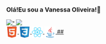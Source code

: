### Olá!Eu sou a Vanessa Oliveira!👋   

<div>
<a href="https://github.com/VaneChan/">
<img height="180em" src="https://github-readme-stats.vercel.app/api?username=vanechan&show_icons=true&theme=dracula&include_all_comits=true&count_private=true"/>"
<img height="180em" src="https://github-readme-stats.vercel.app/api/top-langs/?username=vanechan&layout=compact&langs_count=16&theme=dracula"/>
</div>

</div>
<img align="center" alt="Vane-Chan-html5" height="30" widt="40" src="https://raw.githubusercontent.com/devicons/devicon/master/icons/html5/html5-original.svg">
<img align="center" alt="Vane-Chan-css3" height="30" widt="40" src="https://raw.githubusercontent.com/devicons/devicon/master/icons/css3/css3-original.svg"
<img align="center" alt="Vane-Chan-js" height="30" widt="40" src="https://raw.githubusercontent.com/devicons/devicon/master/icons/javascript/javascript-plain.svg"/>
<img align="center" alt="Vane-Chan-react" height="30" widt="40" src="https://raw.githubusercontent.com/devicons/devicon/master/icons/react/react-original.svg"/>
<img align="center" alt="Vane-Chan-html" height="30" widt="40" src="https://raw.githubusercontent.com/devicons/devicon/master/icons/java/java-original.svg"/>
</div>
##
            
          
